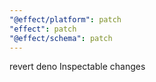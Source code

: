 ```yaml
---
"@effect/platform": patch
"effect": patch
"@effect/schema": patch
---
```


revert deno Inspectable changes

